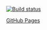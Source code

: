 [![Build status](https://ci.appveyor.com/api/projects/status/x4r3e3s8xevghcic?svg=true)](https://ci.appveyor.com/project/Maksim-Kvashnin/ahj-hw9)

[GitHub Pages](https://Maksim-Kvashnin.github.io/ahj-hw9/)
